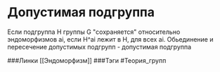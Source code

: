# Допустимая подгруппа
Если подгруппа H группы G "сохраняется" относительно эндоморфизмов ai, если H^ai лежит в H, для всех ai. Обьединение и пересечение допустимых подгрупп - допустимая подгруппа

###Линки [[Эндоморфизм]]
###Тэги 
 #Теория_групп